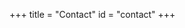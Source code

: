 +++
title = "Contact"
id = "contact"
+++

<!--
# We are here to help you

## Members of organizing committees

**Bold** highlights leaders of the committees
-->
